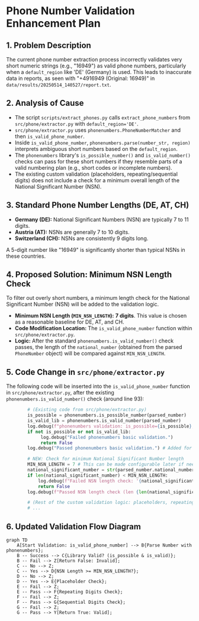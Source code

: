 # Phone Number Validation Enhancement Plan

## 1. Problem Description

The current phone number extraction process incorrectly validates very short numeric strings (e.g., "16949") as valid phone numbers, particularly when a `default_region` like 'DE' (Germany) is used. This leads to inaccurate data in reports, as seen with "+4916949 (Original: 16949)" in `data/results/20250514_140527/report.txt`.

## 2. Analysis of Cause

*   The script `scripts/extract_phones.py` calls `extract_phone_numbers` from `src/phone/extractor.py` with `default_region='DE'`.
*   `src/phone/extractor.py` uses `phonenumbers.PhoneNumberMatcher` and then `is_valid_phone_number`.
*   Inside `is_valid_phone_number`, `phonenumbers.parse(number_str, region)` interprets ambiguous short numbers based on the `default_region`.
*   The `phonenumbers` library's `is_possible_number()` and `is_valid_number()` checks can pass for these short numbers if they resemble parts of a valid numbering plan (e.g., short codes or incomplete numbers).
*   The existing custom validation (placeholders, repeating/sequential digits) does not include a check for a minimum overall length of the National Significant Number (NSN).

## 3. Standard Phone Number Lengths (DE, AT, CH)

*   **Germany (DE):** National Significant Numbers (NSN) are typically 7 to 11 digits.
*   **Austria (AT):** NSNs are generally 7 to 10 digits.
*   **Switzerland (CH):** NSNs are consistently 9 digits long.

A 5-digit number like "16949" is significantly shorter than typical NSNs in these countries.

## 4. Proposed Solution: Minimum NSN Length Check

To filter out overly short numbers, a minimum length check for the National Significant Number (NSN) will be added to the validation logic.

*   **Minimum NSN Length (`MIN_NSN_LENGTH`):** **7 digits**. This value is chosen as a reasonable baseline for DE, AT, and CH.
*   **Code Modification Location:** The `is_valid_phone_number` function within `src/phone/extractor.py`.
*   **Logic:** After the standard `phonenumbers.is_valid_number()` check passes, the length of the `national_number` (obtained from the parsed `PhoneNumber` object) will be compared against `MIN_NSN_LENGTH`.

## 5. Code Change in `src/phone/extractor.py`

The following code will be inserted into the `is_valid_phone_number` function in `src/phone/extractor.py`, after the existing `phonenumbers.is_valid_number()` check (around line 93):

```python
        # (Existing code from src/phone/extractor.py)
        is_possible = phonenumbers.is_possible_number(parsed_number)
        is_valid_lib = phonenumbers.is_valid_number(parsed_number)
        log.debug(f"phonenumbers validation: is_possible={is_possible}, is_valid={is_valid_lib}")
        if not is_possible or not is_valid_lib:
             log.debug("Failed phonenumbers basic validation.")
             return False
        log.debug("Passed phonenumbers basic validation.") # Added for clarity

        # NEW: Check for minimum National Significant Number length
        MIN_NSN_LENGTH = 7 # This can be made configurable later if needed
        national_significant_number = str(parsed_number.national_number)
        if len(national_significant_number) < MIN_NSN_LENGTH:
            log.debug(f"Failed NSN length check: '{national_significant_number}' (len {len(national_significant_number)}) is shorter than min {MIN_NSN_LENGTH}")
            return False
        log.debug(f"Passed NSN length check (len {len(national_significant_number)} >= {MIN_NSN_LENGTH}).") # Added for clarity

        # (Rest of the custom validation logic: placeholders, repeating, sequential)
        # ...
```

## 6. Updated Validation Flow Diagram

```mermaid
graph TD
    A[Start Validation: is_valid_phone_number] --> B{Parse Number with phonenumbers};
    B -- Success --> C{Library Valid? (is_possible & is_valid)};
    B -- Fail --> Z[Return False: Invalid];
    C -- No --> Z;
    C -- Yes --> D{NSN Length >= MIN_NSN_LENGTH?};
    D -- No --> Z;
    D -- Yes --> E{Placeholder Check};
    E -- Fail --> Z;
    E -- Pass --> F{Repeating Digits Check};
    F -- Fail --> Z;
    F -- Pass --> G{Sequential Digits Check};
    G -- Fail --> Z;
    G -- Pass --> Y[Return True: Valid];